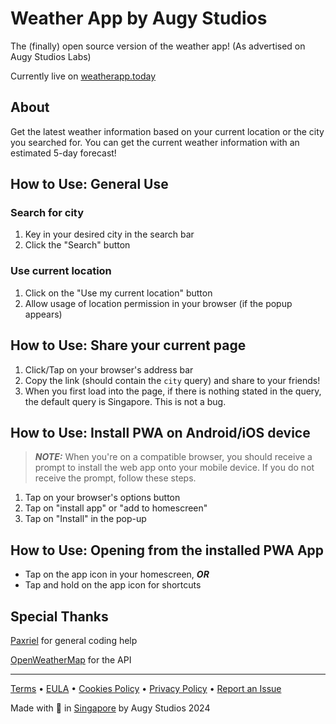 # Weather App by Augy Studios
The (finally) open source version of the weather app! (As advertised on Augy Studios Labs)

Currently live on [weatherapp.today](https://weatherapp.today)

## About
Get the latest weather information based on your current location or the city you searched for. You can get the current weather information with an estimated 5-day forecast!

## How to Use: General Use
### Search for city
1. Key in your desired city in the search bar
2. Click the "Search" button
### Use current location
1. Click on the "Use my current location" button
2. Allow usage of location permission in your browser (if the popup appears)

## How to Use: Share your current page
1. Click/Tap on your browser's address bar
2. Copy the link (should contain the `city` query) and share to your friends!
3. When you first load into the page, if there is nothing stated in the query, the default query is Singapore. This is not a bug.

## How to Use: Install PWA on Android/iOS device
> **_NOTE:_** When you're on a compatible browser, you should receive a prompt to install the web app onto your mobile device. If you do not receive the prompt, follow these steps.

1. Tap on your browser's options button
2. Tap on "install app" or "add to homescreen"
3. Tap on "Install" in the pop-up

## How to Use: Opening from the installed PWA App
- Tap on the app icon in your homescreen, ***OR***
- Tap and hold on the app icon for shortcuts

## Special Thanks
[Paxriel](https://paxriel.art/) for general coding help

[OpenWeatherMap](https://openweathermap.org/) for the API

---

[Terms](https://augystudios.com/terms) • [EULA](https://augystudios.com/eula) • [Cookies Policy](https://augystudios.com/cookies) • [Privacy Policy](https://augystudios.com/privacy) • [Report an Issue](https://forms.gle/4wKTdjgiC6MGX1aN8)

Made with 💚 in [Singapore](https://www.google.com/maps/place/Singapore) by Augy Studios 2024